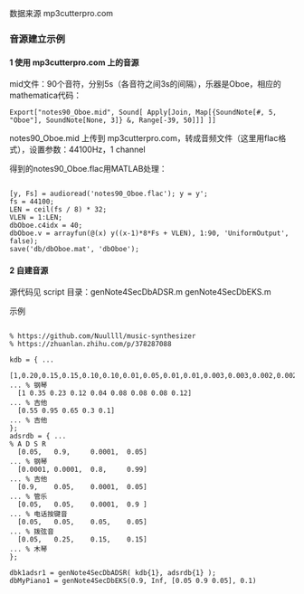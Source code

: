 数据来源 mp3cutterpro.com

### 音源建立示例

#### 1 使用 mp3cutterpro.com 上的音源

mid文件：90个音符，分别5s（各音符之间3s的间隔），乐器是Oboe，相应的mathematica代码：

```{mathematica}
Export["notes90_Oboe.mid", Sound[ Apply[Join, Map[{SoundNote[#, 5, "Oboe"], SoundNote[None, 3]} &, Range[-39, 50]]] ]]
```
notes90_Oboe.mid 上传到 mp3cutterpro.com，转成音频文件（这里用flac格式），设置参数：44100Hz，1 channel

得到的notes90_Oboe.flac用MATLAB处理：

```{matlab}

[y, Fs] = audioread('notes90_Oboe.flac'); y = y';
fs = 44100;
LEN = ceil(fs / 8) * 32;
VLEN = 1:LEN;
dbOboe.c4idx = 40;
dbOboe.v = arrayfun(@(x) y((x-1)*8*Fs + VLEN), 1:90, 'UniformOutput', false); 
save('db/dbOboe.mat', 'dbOboe');

```

#### 2 自建音源

源代码见 script 目录：genNote4SecDbADSR.m genNote4SecDbEKS.m

示例

```{matlab}

% https://github.com/Nuullll/music-synthesizer
% https://zhuanlan.zhihu.com/p/378287088

kdb = { ...
  [1,0.20,0.15,0.15,0.10,0.10,0.01,0.05,0.01,0.01,0.003,0.003,0.002,0.002]  ... % 钢琴
  [1 0.35 0.23 0.12 0.04 0.08 0.08 0.08 0.12]                               ... % 吉他
  [0.55 0.95 0.65 0.3 0.1]                                                  ... % 吉他
};
adsrdb = { ...
% A D S R
  [0.05,   0.9,     0.0001,  0.05]                                          ... % 钢琴
  [0.0001, 0.0001,  0.8,     0.99]                                          ... % 吉他
  [0.9,    0.05,    0.0001,  0.05]                                          ... % 管乐
  [0.05,   0.05,    0.0001,  0.9 ]                                          ... % 电话按键音
  [0.05,   0.05,    0.05,    0.05]                                          ... % 拨弦音
  [0.05,   0.25,    0.15,    0.15]                                          ... % 木琴
};

dbk1adsr1 = genNote4SecDbADSR( kdb{1}, adsrdb{1} );
dbMyPiano1 = genNote4SecDbEKS(0.9, Inf, [0.05 0.9 0.05], 0.1)
```
